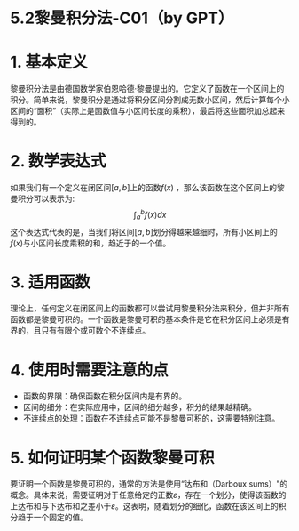 # 5.2黎曼积分法-C01（by GPT）

# 1. 基本定义
黎曼积分法是由德国数学家伯恩哈德·黎曼提出的。它定义了函数在一个区间上的积分。简单来说，黎曼积分是通过将积分区间分割成无数小区间，然后计算每个小区间的“面积”（实际上是函数值与小区间长度的乘积），最后将这些面积加总起来得到的。

# 2. 数学表达式
如果我们有一个定义在闭区间$[a, b]$上的函数${f(x)}$ ，那么该函数在这个区间上的黎曼积分可以表示为:
$$ \int_a^b {f(x)} d x $$
这个表达式代表的是，当我们将区间$[a, b]$划分得越来越细时，所有小区间上的${f(x)}$与小区间长度乘积的和，趋近于的一个值。

# 3. 适用函数
理论上，任何定义在闭区间上的函数都可以尝试用黎曼积分法来积分，但并非所有函数都是黎曼可积的。一个函数是黎曼可积的基本条件是它在积分区间上必须是有界的，且只有有限个或可数个不连续点。

# 4. 使用时需要注意的点
- 函数的界限：确保函数在积分区间内是有界的。
- 区间的细分：在实际应用中，区间的细分越多，积分的结果越精确。
- 不连续点的处理：函数在不连续点可能不是黎曼可积的，这需要特别注意。

# 5. 如何证明某个函数黎曼可积
要证明一个函数是黎曼可积的，通常的方法是使用“达布和（Darboux sums）"的概念。具体来说，需要证明对于任意给定的正数$\varepsilon$，存在一个划分，使得该函数的上达布和与下达布和之差小于$\varepsilon$。这表明，随着划分的细化，函数在该区间上的积分趋于一个固定的值。